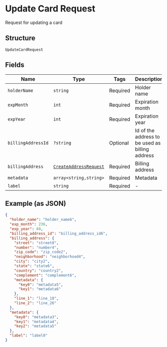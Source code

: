
# Update Card Request

Request for updating a card

## Structure

`UpdateCardRequest`

## Fields

| Name | Type | Tags | Description | Getter | Setter |
|  --- | --- | --- | --- | --- | --- |
| `holderName` | `string` | Required | Holder name | getHolderName(): string | setHolderName(string holderName): void |
| `expMonth` | `int` | Required | Expiration month | getExpMonth(): int | setExpMonth(int expMonth): void |
| `expYear` | `int` | Required | Expiration year | getExpYear(): int | setExpYear(int expYear): void |
| `billingAddressId` | `?string` | Optional | Id of the address to be used as billing address | getBillingAddressId(): ?string | setBillingAddressId(?string billingAddressId): void |
| `billingAddress` | [`CreateAddressRequest`](../../doc/models/create-address-request.md) | Required | Billing address | getBillingAddress(): CreateAddressRequest | setBillingAddress(CreateAddressRequest billingAddress): void |
| `metadata` | `array<string,string>` | Required | Metadata | getMetadata(): array | setMetadata(array metadata): void |
| `label` | `string` | Required | - | getLabel(): string | setLabel(string label): void |

## Example (as JSON)

```json
{
  "holder_name": "holder_name6",
  "exp_month": 236,
  "exp_year": 60,
  "billing_address_id": "billing_address_id6",
  "billing_address": {
    "street": "street8",
    "number": "number4",
    "zip_code": "zip_code2",
    "neighborhood": "neighborhood4",
    "city": "city2",
    "state": "state6",
    "country": "country2",
    "complement": "complement6",
    "metadata": {
      "key0": "metadata5",
      "key1": "metadata6"
    },
    "line_1": "line_18",
    "line_2": "line_26"
  },
  "metadata": {
    "key0": "metadata3",
    "key1": "metadata4",
    "key2": "metadata5"
  },
  "label": "label0"
}
```

